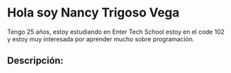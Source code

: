 # Hola soy **Nancy Trigoso Vega**  

Tengo 25 años, estoy estudiando en Enter Tech School estoy en el code 102 y estoy muy interesada por aprender mucho sobre programación.  

## Descripción:  

